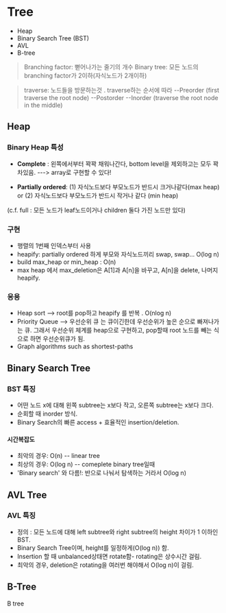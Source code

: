 # Tree

- Heap
- Binary Search Tree (BST)
- AVL
- B-tree

> Branching factor: 뻗어나가는 줄기의 개수
Binary tree: 모든 노드의 branching factor가 2이하(자식노드가 2개이하) 

> traverse: 노드들을 방문하는것 .
> traverse하는 순서에 따라
> --Preorder (first traverse the root node)
> --Postorder 
> --Inorder (traverse the root node in the middle) 
> 


## Heap

### Binary Heap 특성
* **Complete** :  왼쪽에서부터 꽉꽉 채워나간다, bottom level을 제외하고는 모두 꽉차있음. ---> array로 구현할 수 있다! 

* **Partially ordered**: 
(1) 자식노드보다 부모노드가 반드시 크거나같다(max heap)
or 
(2) 자식노드보다 부모노드가 반드시 작거나 같다 (min heap)

(c.f.  full :  모든 노드가 leaf노드이거나 children 둘다 가진 노드만 있다) 

### 구현
- 행렬의 1번째 인덱스부터 사용 
- heapify: partially ordered 하게 부모와 자식노드끼리 swap, swap...  O(log n) 
- build max_heap or min_heap : O(n)
- max heap 에서 max_deletion은 A[1]과 A[n]을 바꾸고, A[n]을 delete, 나머지 heapify.


### 응용
* Heap sort --> root를 pop하고 heapify 를 반복 . O(nlog n)
* Priority Queue --> 우선순위 큐 는 큐이긴한데 우선순위가 높은 순으로 빠져나가는 큐. 
그래서 우선순위 체계를 heap으로 구현하고, pop할때 root 노드를 빼는 식으로 하면 우선순위큐가 됨.
* Graph algorithms such as shortest-paths


## Binary Search Tree

### BST 특징
* 어떤 노드 x에 대해 왼쪽 subtree는 x보다 작고, 오른쪽 subtree는 x보다 크다.
* 순회할 때 inorder 방식.
* Binary Search의 빠른 access + 효율적인 insertion/deletion.

#### 시간복잡도
* 최악의 경우: O(n) -- linear tree
* 최상의 경우: O(log n) -- comeplete binary tree일때 
* 'Binary search' 와 다름!: 반으로 나눠서 탐색하는 거라서 O(log n)

## AVL Tree

### AVL 특징
* 정의 : 모든 노드에 대해 left subtree와 right subtree의 height 차이가 1 이하인 BST.
* Binary Search Tree이며, height를 일정하게(O(log n)) 함.
* Insertion 할 때 unbalanced상태면 rotate함- rotating은 상수시간 걸림.
* 최악의 경우, deletion은 rotating을 여러번 해야해서 O(log n)이 걸림.


## B-Tree 

B tree 
